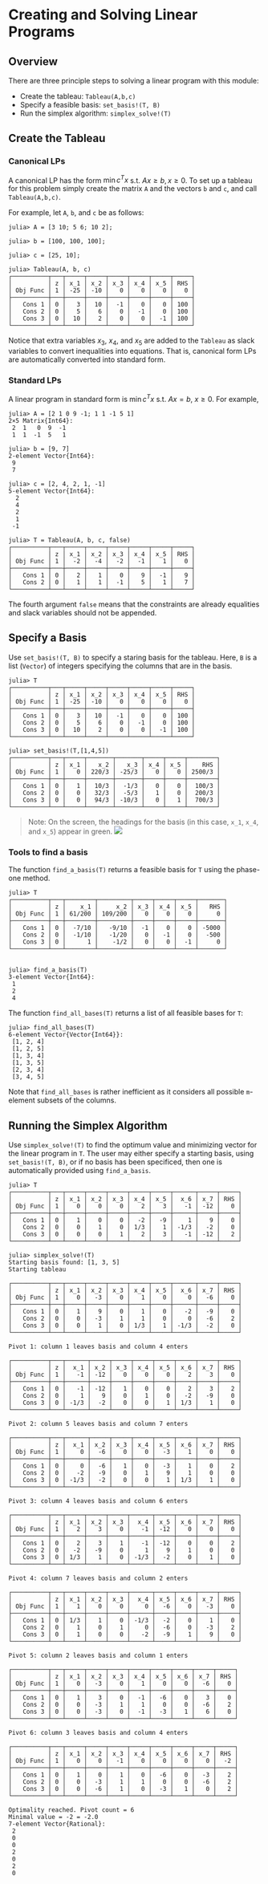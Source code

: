 # Creating and Solving Linear Programs


## Overview

There are three principle steps to solving a linear program with this module:
* Create the tableau: `Tableau(A,b,c)`
* Specify a feasible basis: `set_basis!(T, B)`
* Run the simplex algorithm: `simplex_solve!(T)`



## Create the Tableau

### Canonical LPs

A canonical LP has the form $\min c^T x$ s.t. $Ax ≥ b, x \ge 0$. 
To set up a tableau for this problem simply create the matrix `A` 
and the vectors `b` and `c`, and call `Tableau(A,b,c)`. 

For example, let `A`, `b`, and `c` be as follows:
```
julia> A = [3 10; 5 6; 10 2];

julia> b = [100, 100, 100];

julia> c = [25, 10];

julia> Tableau(A, b, c)
┌──────────┬───┬─────┬─────┬─────┬─────┬─────┬─────┐
│          │ z │ x_1 │ x_2 │ x_3 │ x_4 │ x_5 │ RHS │
│ Obj Func │ 1 │ -25 │ -10 │   0 │   0 │   0 │   0 │
├──────────┼───┼─────┼─────┼─────┼─────┼─────┼─────┤
│   Cons 1 │ 0 │   3 │  10 │  -1 │   0 │   0 │ 100 │
│   Cons 2 │ 0 │   5 │   6 │   0 │  -1 │   0 │ 100 │
│   Cons 3 │ 0 │  10 │   2 │   0 │   0 │  -1 │ 100 │
└──────────┴───┴─────┴─────┴─────┴─────┴─────┴─────┘
```
Notice that extra variables $x_3$, $x_4$, and $x_5$ are added to the `Tableau` 
as slack variables to convert inequalities into equations. That is, canonical 
form LPs are automatically converted into standard form. 

### Standard LPs

A linear program in standard form is $\min c^T x$ s.t. $Ax = b$, $x ≥ 0$. 
For example,
```
julia> A = [2 1 0 9 -1; 1 1 -1 5 1]
2×5 Matrix{Int64}:
 2  1   0  9  -1
 1  1  -1  5   1

julia> b = [9, 7]
2-element Vector{Int64}:
 9
 7

julia> c = [2, 4, 2, 1, -1]
5-element Vector{Int64}:
  2
  4
  2
  1
 -1

julia> T = Tableau(A, b, c, false)
┌──────────┬───┬─────┬─────┬─────┬─────┬─────┬─────┐
│          │ z │ x_1 │ x_2 │ x_3 │ x_4 │ x_5 │ RHS │
│ Obj Func │ 1 │  -2 │  -4 │  -2 │  -1 │   1 │   0 │
├──────────┼───┼─────┼─────┼─────┼─────┼─────┼─────┤
│   Cons 1 │ 0 │   2 │   1 │   0 │   9 │  -1 │   9 │
│   Cons 2 │ 0 │   1 │   1 │  -1 │   5 │   1 │   7 │
└──────────┴───┴─────┴─────┴─────┴─────┴─────┴─────┘
```
The fourth argument `false` means that the constraints are already equalities and slack variables should not be appended. 


## Specify a Basis

Use `set_basis!(T, B)` to specify a staring basis for the tableau. Here, `B` is a list (`Vector`)
of integers specifying the columns that are in the basis. 

```
julia> T
┌──────────┬───┬─────┬─────┬─────┬─────┬─────┬─────┐
│          │ z │ x_1 │ x_2 │ x_3 │ x_4 │ x_5 │ RHS │
│ Obj Func │ 1 │ -25 │ -10 │   0 │   0 │   0 │   0 │
├──────────┼───┼─────┼─────┼─────┼─────┼─────┼─────┤
│   Cons 1 │ 0 │   3 │  10 │  -1 │   0 │   0 │ 100 │
│   Cons 2 │ 0 │   5 │   6 │   0 │  -1 │   0 │ 100 │
│   Cons 3 │ 0 │  10 │   2 │   0 │   0 │  -1 │ 100 │
└──────────┴───┴─────┴─────┴─────┴─────┴─────┴─────┘

julia> set_basis!(T,[1,4,5])
┌──────────┬───┬─────┬───────┬───────┬─────┬─────┬────────┐
│          │ z │ x_1 │   x_2 │   x_3 │ x_4 │ x_5 │    RHS │
│ Obj Func │ 1 │   0 │ 220/3 │ -25/3 │   0 │   0 │ 2500/3 │
├──────────┼───┼─────┼───────┼───────┼─────┼─────┼────────┤
│   Cons 1 │ 0 │   1 │  10/3 │  -1/3 │   0 │   0 │  100/3 │
│   Cons 2 │ 0 │   0 │  32/3 │  -5/3 │   1 │   0 │  200/3 │
│   Cons 3 │ 0 │   0 │  94/3 │ -10/3 │   0 │   1 │  700/3 │
└──────────┴───┴─────┴───────┴───────┴─────┴─────┴────────┘
```

> Note: On the screen, the headings for the basis (in this case, `x_1`, `x_4`, and `x_5`) appear in green. 
![](color-tab.png)


### Tools to find a basis



The function `find_a_basis(T)` returns a feasible basis for `T` using the phase-one method.
```
julia> T
┌──────────┬───┬────────┬─────────┬─────┬─────┬─────┬───────┐
│          │ z │    x_1 │     x_2 │ x_3 │ x_4 │ x_5 │   RHS │
│ Obj Func │ 1 │ 61/200 │ 109/200 │   0 │   0 │   0 │     0 │
├──────────┼───┼────────┼─────────┼─────┼─────┼─────┼───────┤
│   Cons 1 │ 0 │  -7/10 │   -9/10 │  -1 │   0 │   0 │ -5000 │
│   Cons 2 │ 0 │  -1/10 │   -1/20 │   0 │  -1 │   0 │  -500 │
│   Cons 3 │ 0 │      1 │    -1/2 │   0 │   0 │  -1 │     0 │
└──────────┴───┴────────┴─────────┴─────┴─────┴─────┴───────┘


julia> find_a_basis(T)
3-element Vector{Int64}:
 1
 2
 4
```



The function `find_all_bases(T)` returns a list of all feasible bases for `T`:
```
julia> find_all_bases(T)
6-element Vector{Vector{Int64}}:
 [1, 2, 4]
 [1, 2, 5]
 [1, 3, 4]
 [1, 3, 5]
 [2, 3, 4]
 [3, 4, 5]
```
Note that `find_all_bases` is rather inefficient as it considers all possible `m`-element subsets of the columns.



## Running the Simplex Algorithm

Use `simplex_solve!(T)` to find the optimum value and minimizing vector for the linear program in `T`. 
The user may either specify a starting basis, using `set_basis!(T, B)`, or if no basis has been specificed,
then one is automatically provided using `find_a_basis`. 
```
julia> T 
┌──────────┬───┬─────┬─────┬─────┬─────┬─────┬──────┬─────┬─────┐
│          │ z │ x_1 │ x_2 │ x_3 │ x_4 │ x_5 │  x_6 │ x_7 │ RHS │
│ Obj Func │ 1 │   0 │   0 │   0 │   2 │   3 │   -1 │ -12 │   0 │
├──────────┼───┼─────┼─────┼─────┼─────┼─────┼──────┼─────┼─────┤
│   Cons 1 │ 0 │   1 │   0 │   0 │  -2 │  -9 │    1 │   9 │   0 │
│   Cons 2 │ 0 │   0 │   1 │   0 │ 1/3 │   1 │ -1/3 │  -2 │   0 │
│   Cons 3 │ 0 │   0 │   0 │   1 │   2 │   3 │   -1 │ -12 │   2 │
└──────────┴───┴─────┴─────┴─────┴─────┴─────┴──────┴─────┴─────┘

julia> simplex_solve!(T)
Starting basis found: [1, 3, 5]
Starting tableau

┌──────────┬───┬─────┬─────┬─────┬─────┬─────┬──────┬─────┬─────┐
│          │ z │ x_1 │ x_2 │ x_3 │ x_4 │ x_5 │  x_6 │ x_7 │ RHS │
│ Obj Func │ 1 │   0 │  -3 │   0 │   1 │   0 │    0 │  -6 │   0 │
├──────────┼───┼─────┼─────┼─────┼─────┼─────┼──────┼─────┼─────┤
│   Cons 1 │ 0 │   1 │   9 │   0 │   1 │   0 │   -2 │  -9 │   0 │
│   Cons 2 │ 0 │   0 │  -3 │   1 │   1 │   0 │    0 │  -6 │   2 │
│   Cons 3 │ 0 │   0 │   1 │   0 │ 1/3 │   1 │ -1/3 │  -2 │   0 │
└──────────┴───┴─────┴─────┴─────┴─────┴─────┴──────┴─────┴─────┘

Pivot 1: column 1 leaves basis and column 4 enters

┌──────────┬───┬──────┬─────┬─────┬─────┬─────┬─────┬─────┬─────┐
│          │ z │  x_1 │ x_2 │ x_3 │ x_4 │ x_5 │ x_6 │ x_7 │ RHS │
│ Obj Func │ 1 │   -1 │ -12 │   0 │   0 │   0 │   2 │   3 │   0 │
├──────────┼───┼──────┼─────┼─────┼─────┼─────┼─────┼─────┼─────┤
│   Cons 1 │ 0 │   -1 │ -12 │   1 │   0 │   0 │   2 │   3 │   2 │
│   Cons 2 │ 0 │    1 │   9 │   0 │   1 │   0 │  -2 │  -9 │   0 │
│   Cons 3 │ 0 │ -1/3 │  -2 │   0 │   0 │   1 │ 1/3 │   1 │   0 │
└──────────┴───┴──────┴─────┴─────┴─────┴─────┴─────┴─────┴─────┘

Pivot 2: column 5 leaves basis and column 7 enters

┌──────────┬───┬──────┬─────┬─────┬─────┬─────┬─────┬─────┬─────┐
│          │ z │  x_1 │ x_2 │ x_3 │ x_4 │ x_5 │ x_6 │ x_7 │ RHS │
│ Obj Func │ 1 │    0 │  -6 │   0 │   0 │  -3 │   1 │   0 │   0 │
├──────────┼───┼──────┼─────┼─────┼─────┼─────┼─────┼─────┼─────┤
│   Cons 1 │ 0 │    0 │  -6 │   1 │   0 │  -3 │   1 │   0 │   2 │
│   Cons 2 │ 0 │   -2 │  -9 │   0 │   1 │   9 │   1 │   0 │   0 │
│   Cons 3 │ 0 │ -1/3 │  -2 │   0 │   0 │   1 │ 1/3 │   1 │   0 │
└──────────┴───┴──────┴─────┴─────┴─────┴─────┴─────┴─────┴─────┘

Pivot 3: column 4 leaves basis and column 6 enters

┌──────────┬───┬─────┬─────┬─────┬──────┬─────┬─────┬─────┬─────┐
│          │ z │ x_1 │ x_2 │ x_3 │  x_4 │ x_5 │ x_6 │ x_7 │ RHS │
│ Obj Func │ 1 │   2 │   3 │   0 │   -1 │ -12 │   0 │   0 │   0 │
├──────────┼───┼─────┼─────┼─────┼──────┼─────┼─────┼─────┼─────┤
│   Cons 1 │ 0 │   2 │   3 │   1 │   -1 │ -12 │   0 │   0 │   2 │
│   Cons 2 │ 0 │  -2 │  -9 │   0 │    1 │   9 │   1 │   0 │   0 │
│   Cons 3 │ 0 │ 1/3 │   1 │   0 │ -1/3 │  -2 │   0 │   1 │   0 │
└──────────┴───┴─────┴─────┴─────┴──────┴─────┴─────┴─────┴─────┘

Pivot 4: column 7 leaves basis and column 2 enters

┌──────────┬───┬─────┬─────┬─────┬──────┬─────┬─────┬─────┬─────┐
│          │ z │ x_1 │ x_2 │ x_3 │  x_4 │ x_5 │ x_6 │ x_7 │ RHS │
│ Obj Func │ 1 │   1 │   0 │   0 │    0 │  -6 │   0 │  -3 │   0 │
├──────────┼───┼─────┼─────┼─────┼──────┼─────┼─────┼─────┼─────┤
│   Cons 1 │ 0 │ 1/3 │   1 │   0 │ -1/3 │  -2 │   0 │   1 │   0 │
│   Cons 2 │ 0 │   1 │   0 │   1 │    0 │  -6 │   0 │  -3 │   2 │
│   Cons 3 │ 0 │   1 │   0 │   0 │   -2 │  -9 │   1 │   9 │   0 │
└──────────┴───┴─────┴─────┴─────┴──────┴─────┴─────┴─────┴─────┘

Pivot 5: column 2 leaves basis and column 1 enters

┌──────────┬───┬─────┬─────┬─────┬─────┬─────┬─────┬─────┬─────┐
│          │ z │ x_1 │ x_2 │ x_3 │ x_4 │ x_5 │ x_6 │ x_7 │ RHS │
│ Obj Func │ 1 │   0 │  -3 │   0 │   1 │   0 │   0 │  -6 │   0 │
├──────────┼───┼─────┼─────┼─────┼─────┼─────┼─────┼─────┼─────┤
│   Cons 1 │ 0 │   1 │   3 │   0 │  -1 │  -6 │   0 │   3 │   0 │
│   Cons 2 │ 0 │   0 │  -3 │   1 │   1 │   0 │   0 │  -6 │   2 │
│   Cons 3 │ 0 │   0 │  -3 │   0 │  -1 │  -3 │   1 │   6 │   0 │
└──────────┴───┴─────┴─────┴─────┴─────┴─────┴─────┴─────┴─────┘

Pivot 6: column 3 leaves basis and column 4 enters

┌──────────┬───┬─────┬─────┬─────┬─────┬─────┬─────┬─────┬─────┐
│          │ z │ x_1 │ x_2 │ x_3 │ x_4 │ x_5 │ x_6 │ x_7 │ RHS │
│ Obj Func │ 1 │   0 │   0 │  -1 │   0 │   0 │   0 │   0 │  -2 │
├──────────┼───┼─────┼─────┼─────┼─────┼─────┼─────┼─────┼─────┤
│   Cons 1 │ 0 │   1 │   0 │   1 │   0 │  -6 │   0 │  -3 │   2 │
│   Cons 2 │ 0 │   0 │  -3 │   1 │   1 │   0 │   0 │  -6 │   2 │
│   Cons 3 │ 0 │   0 │  -6 │   1 │   0 │  -3 │   1 │   0 │   2 │
└──────────┴───┴─────┴─────┴─────┴─────┴─────┴─────┴─────┴─────┘

Optimality reached. Pivot count = 6
Minimal value = -2 = -2.0
7-element Vector{Rational}:
 2
 0
 0
 2
 0
 2
 0
```

